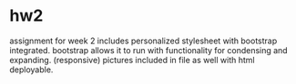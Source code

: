 # hw2
assignment for week 2 includes personalized stylesheet with bootstrap integrated. 
bootstrap allows it to run with functionality for condensing and expanding. (responsive)
pictures included in file as well with html deployable. 
